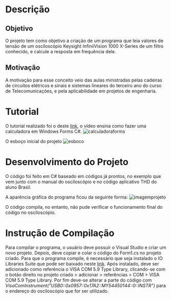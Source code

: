 # Descrição

## Objetivo
O projeto tem como objetivo a criação de um programa que leia valores de tensão de um osciloscópio Keysight InfiniiVision 1000 X-Series de um filtro conhecido, e calcule a resposta em frequência dele.

## Motivação
A motivação para esse conceito veio das aulas ministradas pelas cadeiras de circuitos elétricos e sinais e sistemas lineares do terceiro ano do curso de Telecomunicações, e pela aplicabilidade em projetos de engenharia.

# Tutorial

O tutorial realizado foi o deste [link](https://www.youtube.com/watch?v=Is1EHXFhEe4), o vídeo ensina como fazer uma calculadora em Windows Forms C#.
![calculadoraforms](https://user-images.githubusercontent.com/37377082/40875917-4abb9f6a-664f-11e8-8563-aab7e78dfc28.PNG)

O esboço inicial do projeto
![esboco](https://user-images.githubusercontent.com/37377082/40874940-a5b46da4-664d-11e8-99e4-ddc281e99070.PNG)

# Desenvolvimento do Projeto
O código foi feito em C# baseado em códigos já prontos, no exemplo que vem junto com o manual do osciloscópio e no código aplicativo THD do aluno Brasil.

A aparência gráfica do programa ficou da seguinte forma:
![imagemprojeto](https://user-images.githubusercontent.com/37377082/41824250-b2ec18e4-77e3-11e8-87df-af61351fb691.PNG)

O código compila, no entanto, não pude verificar o funcionamento final do código no osciloscópio.


# Instrução de Compilação

Para compilar o programa, o usuário deve possuir o Visual Studio e criar um novo projeto. Depois, deve copiar e colar o código do Form1.cs no projeto criado. Para que o programa compile, é necessário que seja instalado o IO Libraries Suite que pode ser baixado neste [link](https://www.keysight.com/pt/pd-1985909/io-libraries-suite?nid=-33330.977662.00&cc=BR&lc=por&cmpid=zzfindiolib). 
Após instalado, deve ser adicionado como referência o VISA COM 5.9 Type Library, clicando-se com o botão direito no projeto criado > adicionar > referências > COM > VISA COM 5.9 Type Library. Por fim deve-se alterar a parte do código com *VisaComInstrument("USB0::0x0957::0x17A2::MY54450144::0::INSTR")* para o endereço do osciloscópio que for ser utilizado.

